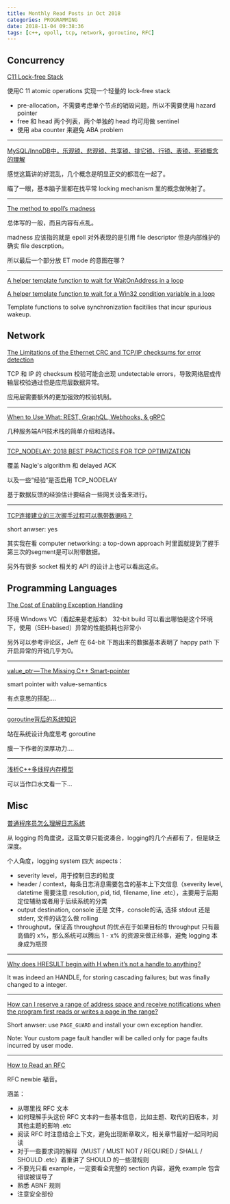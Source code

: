 ```yaml
---
title: Monthly Read Posts in Oct 2018
categories: PROGRAMMING
date: 2018-11-04 09:38:36
tags: [c++, epoll, tcp, network, goroutine, RFC]
---
```

## Concurrency

[C11 Lock-free Stack](https://nullprogram.com/blog/2014/09/02/)

使用C 11 atomic operations 实现一个轻量的 lock-free stack
- pre-allocation，不需要考虑单个节点的销毁问题，所以不需要使用 hazard pointer
- free 和 head 两个列表，两个单独的 head 均可用做 sentinel
- 使用 aba counter 来避免 ABA problem

---

[MySQL/InnoDB中，乐观锁、悲观锁、共享锁、排它锁、行锁、表锁、死锁概念的理解](https://www.souyunku.com/2018/07/30/mysql/)

感觉这篇讲的好混乱，几个概念是明显正交的都混在一起了。

瞄了一眼，基本脑子里都在找平常 locking mechanism 里的概念做映射了。

---

[The method to epoll’s madness](https://medium.com/@copyconstruct/the-method-to-epolls-madness-d9d2d6378642)

总体写的一般，而且内容有点乱。

madness 应该指的就是 epoll 对外表现的是引用 file descriptor 但是内部维护的确实 file descrption。
<!-- more -->
所以最后一个部分放 ET mode 的意图在哪？

---

[A helper template function to wait for WaitOnAddress in a loop](https://blogs.msdn.microsoft.com/oldnewthing/20180118-00/?p=97825)

[A helper template function to wait for a Win32 condition variable in a loop](https://blogs.msdn.microsoft.com/oldnewthing/20180119-00/?p=97845)

Template functions to solve synchronization facitilies that incur spurious wakeup.

## Network

[The Limitations of the Ethernet CRC and TCP/IP checksums for error detection](http://noahdavids.org/self_published/CRC_and_checksum.html)

TCP 和 IP 的 checksum 校验可能会出现 undetectable errors，导致网络层或传输层校验通过但是应用层数据异常。

应用层需要额外的更加强效的校验机制。

---

[When to Use What: REST, GraphQL, Webhooks, & gRPC](https://nordicapis.com/when-to-use-what-rest-graphql-webhooks-grpc/)

几种服务端API技术栈的简单介绍和选择。

---

[TCP_NODELAY: 2018 BEST PRACTICES FOR TCP OPTIMIZATION](https://www.extrahop.com/company/blog/2016/tcp-nodelay-nagle-quickack-best-practices/)

覆盖 Nagle's algorithm 和 delayed ACK

以及一些“经验”是否启用 TCP_NODELAY

基于数据反馈的经验估计要结合一些网关设备来进行。

---

[TCP连接建立的三次握手过程可以携带数据吗？](https://0xffffff.org/2015/04/15/36-The-TCP-three-way-handshake-with-data/)

short anwser: yes

其实我在看 computer networking: a top-down approach 时里面就提到了握手第三次的segment是可以附带数据。

另外有很多 socket 相关的 API 的设计上也可以看出这点。

## Programming Languages

[The Cost of Enabling Exception Handling](https://preshing.com/20110807/the-cost-of-enabling-exception-handling/)

环境 Windows VC（看起来是老版本） 32-bit build
可以看出哪怕是这个环境下，使用（SEH-based）异常的性能损耗也非常小

另外可以参考评论区，Jeff 在 64-bit 下跑出来的数据基本表明了 happy path 下开启异常的开销几乎为0。

---

[value_ptr — The Missing C++ Smart-pointer](https://hackernoon.com/value-ptr-the-missing-c-smart-pointer-1f515664153e)

smart pointer with value-semantics

有点意思的搭配....

---

[goroutine背后的系统知识](http://www.sizeofvoid.net/goroutine-under-the-hood/)

站在系统设计角度思考 goroutine

膜一下作者的深厚功力....

---

[浅析C++多线程内存模型](http://www.parallellabs.com/2011/08/27/c-plus-plus-memory-model/)

可以当作口水文看一下...

## Misc

[普通程序员怎么理解日志系统](http://www.algorithmdog.com/loggingsystem)

从 logging 的角度说，这篇文章只能说凑合，logging的几个点都有了，但是缺乏深度。

个人角度，logging system 四大 aspects：
- severity level，用于控制日志的粒度
- header / context，每条日志消息需要包含的基本上下文信息（severity level, datetime 需要注意 resolution, pid, tid, filename, line .etc），主要用于后期定位辅助或者用于后续系统的分类
- output destination, console 还是 文件，console的话, 选择 stdout 还是 stderr, 文件的话怎么做 rolling
- throughput，保证高 throughput 的优点在于如果目标的 throughput 只有最高值的 x%，那么系统可以腾出 1 - x% 的资源来做正经事，避免 logging 本身成为瓶颈

---

[Why does HRESULT begin with H when it’s not a handle to anything?](https://blogs.msdn.microsoft.com/oldnewthing/20180117-00/?p=97815)

It was indeed an HANDLE, for storing cascading failures; but was finally changed to a integer.

---

[How can I reserve a range of address space and receive notifications when the program first reads or writes a page in the range?](https://blogs.msdn.microsoft.com/oldnewthing/20180124-00/?p=97875)

Short anwser: use `PAGE_GUARD` and install your own exception handler.

Note: Your custom page fault handler will be called only for page faults incurred by user mode.

---

[How to Read an RFC](https://www.mnot.net/blog/2018/07/31/read_rfc)

RFC newbie 福音。

涵盖：
- 从哪里找 RFC 文本
- 如何理解手头这份 RFC 文本的一些基本信息，比如主题、取代的旧版本，对其他主题的影响 .etc
- 阅读 RFC 时注意结合上下文，避免出现断章取义，相关章节最好一起同时阅读
- 对于一些要求词的解释（MUST / MUST NOT / REQUIRED / SHALL / SHOULD .etc）着重讲了 SHOULD 的一些潜规则
- 不要光只看 example，一定要看全完整的 section 内容，避免 example 包含错误被误导了
- 熟悉 ABNF 规则
- 注意安全部份
